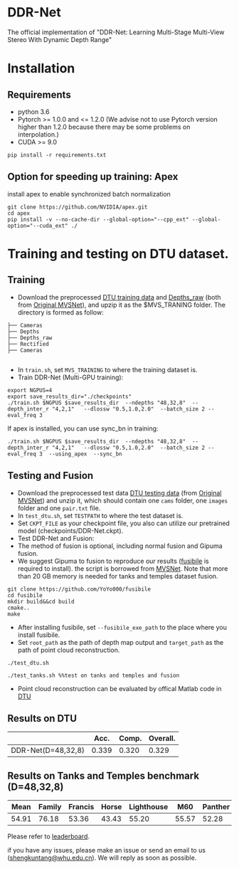 # DDR-Net
The official implementation of "DDR-Net: Learning Multi-Stage Multi-View Stereo With Dynamic Depth Range"
# Installation
## Requirements
* python 3.6
* Pytorch >= 1.0.0 and <= 1.2.0 (We advise not to use Pytorch version higher than 1.2.0 because there may be some problems on interpolation.)
* CUDA >= 9.0

```
pip install -r requirements.txt
```

## Option for speeding up training: Apex 
install apex to enable synchronized batch normalization 
```
git clone https://github.com/NVIDIA/apex.git
cd apex
pip install -v --no-cache-dir --global-option="--cpp_ext" --global-option="--cuda_ext" ./
```

# Training and testing on DTU dataset.
## Training
* Download the preprocessed [DTU training data](https://drive.google.com/file/d/1eDjh-_bxKKnEuz5h-HXS7EDJn59clx6V/view)
 and [Depths_raw](https://virutalbuy-public.oss-cn-hangzhou.aliyuncs.com/share/cascade-stereo/CasMVSNet/dtu_data/dtu_train_hr/Depths_raw.zip) 
 (both from [Original MVSNet](https://github.com/YoYo000/MVSNet)), and upzip it as the $MVS_TRANING  folder.
 The directory is formed as follow:

```                
├── Cameras    
├── Depths
├── Depths_raw   
├── Rectified
├── Cameras                               
             
```

* In ``train.sh``, set ``MVS_TRAINING`` to where the training dataset is.
* Train DDR-Net (Multi-GPU training): 

```
export NGPUS=4
export save_results_dir="./checkpoints"  
./train.sh $NGPUS $save_results_dir  --ndepths "48,32,8"  --depth_inter_r "4,2,1"   --dlossw "0.5,1.0,2.0"  --batch_size 2 --eval_freq 3
```

If apex is installed, you can use sync_bn in training:
```
./train.sh $NGPUS $save_results_dir  --ndepths "48,32,8"  --depth_inter_r "4,2,1"   --dlossw "0.5,1.0,2.0"  --batch_size 2 --eval_freq 3  --using_apex  --sync_bn
```

## Testing and Fusion
* Download the preprocessed test data [DTU testing data](https://drive.google.com/open?id=135oKPefcPTsdtLRzoDAQtPpHuoIrpRI_) (from [Original MVSNet](https://github.com/YoYo000/MVSNet)) and unzip it, which should contain one ``cams`` folder, one ``images`` folder and one ``pair.txt`` file.
* In ``test_dtu.sh``, set ``TESTPATH`` to where the test dataset is.
* Set ``CKPT_FILE``  as your checkpoint file, you also can utilize our pretrained model (checkpoints/DDR-Net.ckpt).
* Test DDR-Net and Fusion: 
* The method of fusion is optional, including normal fusion and Gipuma fusion.
* We suggest Gipuma to fusion to reproduce our results ([fusibile](https://github.com/YoYo000/fusibile) is required to install). the script is borrowed from [MVSNet](https://github.com/YoYo000/MVSNet).  Note that more than 20 GB memory is needed for tanks and temples dataset fusion.
```
git clone https://github.com/YoYo000/fusibile
cd fusibile
mkdir build&&cd build
cmake..
make
```
* After installing fusibile, set ``--fusibile_exe_path`` to the place where you install fusibile.
* Set ``root_path`` as the path of depth map output and ``target_path`` as the path of point cloud reconstruction.

```
./test_dtu.sh
```
```
./test_tanks.sh %%test on tanks and temples and fusion
```
* Point cloud reconstruction can be evaluated by offical Matlab code in [DTU](http://roboimagedata.compute.dtu.dk/?page_id=36)
## Results on DTU
|                       | Acc.   | Comp.  | Overall. |
|-----------------------|--------|--------|----------|
| DDR-Net(D=48,32,8)  | 0.339  | 0.320  | 0.329    |

## Results on Tanks and Temples benchmark (D=48,32,8)

| Mean   | Family | Francis | Horse  | Lighthouse | M60    | Panther | Playground | Train |
|--------|--------|---------|--------|------------|--------|---------|------------|-------|
| 54.91  | 76.18  | 53.36   | 43.43  | 55.20	  | 55.57  | 52.28   | 56.04	  | 47.17 |

Please refer to [leaderboard](https://www.tanksandtemples.org/).

if you have any issues, please make an issue or send an email to us (shengkuntang@whu.edu.cn). We will reply as soon as possible.
